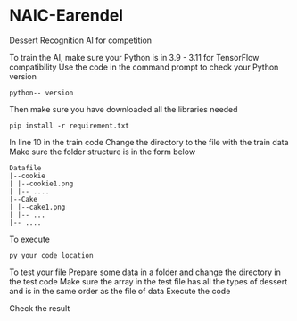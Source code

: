 # NAIC-Earendel
Dessert Recognition AI for competition

To train the AI, make sure your Python is in 3.9 - 3.11 for TensorFlow compatibility 
Use the code in the command prompt to check your Python version 
```
python-- version
```

Then make sure you have downloaded all the libraries needed
```
pip install -r requirement.txt
```

In line 10 in the train code
Change the directory to the file with the train data
Make sure the folder structure is in the form below 
```
Datafile
|--cookie
| |--cookie1.png
| |-- ....
|--Cake
| |--cake1.png
| |-- ...
|-- ....
```

To execute 
```
py your code location
```

To test your file 
Prepare some data in a folder and change the directory in the test code 
Make sure the array in the test file has all the types of dessert and is in the same order as the file of data
Execute the code 

Check the result
